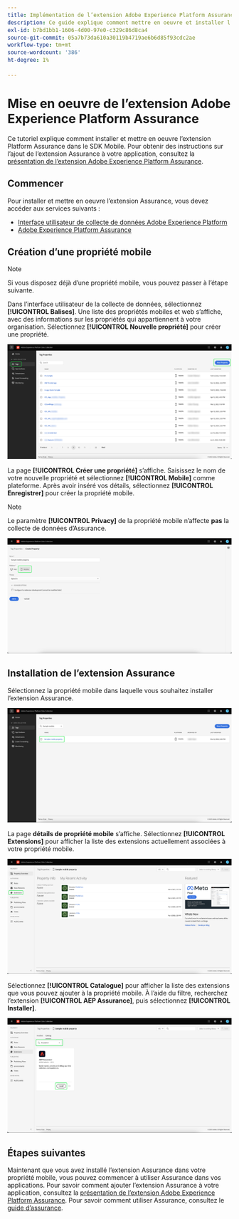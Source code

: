 ```yaml
---
title: Implémentation de l’extension Adobe Experience Platform Assurance
description: Ce guide explique comment mettre en oeuvre et installer l’extension Adobe Experience Platform Assurance.
exl-id: b7bd1bb1-1606-4d00-97e0-c329c86d8ca4
source-git-commit: 05a7b73da610a30119b4719ae6b6d85f93cdc2ae
workflow-type: tm+mt
source-wordcount: '386'
ht-degree: 1%

---
```


# Mise en oeuvre de l’extension Adobe Experience Platform Assurance

Ce tutoriel explique comment installer et mettre en oeuvre l’extension Platform Assurance dans le SDK Mobile. Pour obtenir des instructions sur l’ajout de l’extension Assurance à votre application, consultez la [présentation de l’extension Adobe Experience Platform Assurance](https://developer.adobe.com/client-sdks/documentation/platform-assurance-sdk/#add-the-aep-assurance-extension-to-your-app).

## Commencer

Pour installer et mettre en oeuvre l’extension Assurance, vous devez accéder aux services suivants :

- [Interface utilisateur de collecte de données Adobe Experience Platform](https://experience.adobe.com/#/data-collection/)
- [Adobe Experience Platform Assurance](https://experience.adobe.com/assurance)

## Création d’une propriété mobile

>[!NOTE]
>
>Si vous disposez déjà d’une propriété mobile, vous pouvez passer à l’étape suivante.

Dans l’interface utilisateur de la collecte de données, sélectionnez **[!UICONTROL Balises]**. Une liste des propriétés mobiles et web s’affiche, avec des informations sur les propriétés qui appartiennent à votre organisation. Sélectionnez **[!UICONTROL Nouvelle propriété]** pour créer une propriété.

![ Le bouton Nouvelle propriété est mis en surbrillance, indiquant ce que vous choisissez pour créer une propriété ](./images/implement-assurance/create-new-property.png)

La page **[!UICONTROL Créer une propriété]** s’affiche. Saisissez le nom de votre nouvelle propriété et sélectionnez **[!UICONTROL Mobile]** comme plateforme. Après avoir inséré vos détails, sélectionnez **[!UICONTROL Enregistrer]** pour créer la propriété mobile.

>[!NOTE]
>
>Le paramètre **[!UICONTROL Privacy]** de la propriété mobile n’affecte **pas** la collecte de données d’Assurance.

![La page Créer une propriété s’affiche. Vous pouvez insérer des informations sur votre propriété mobile ici.](./images/implement-assurance/create-property.png)

## Installation de l’extension Assurance

Sélectionnez la propriété mobile dans laquelle vous souhaitez installer l’extension Assurance.

![La page Propriétés de la balise s’affiche, la propriété mobile sélectionnée étant mise en surbrillance.](./images/implement-assurance/select-mobile-property.png)

La page **détails de propriété mobile** s’affiche. Sélectionnez **[!UICONTROL Extensions]** pour afficher la liste des extensions actuellement associées à votre propriété mobile.

![La page de détails des propriétés mobiles s’affiche. Des informations sur les activités récentes s’affichent. L&#39;onglet Extensions est surligné.](./images/implement-assurance/tag-properties.png)

Sélectionnez **[!UICONTROL Catalogue]** pour afficher la liste des extensions que vous pouvez ajouter à la propriété mobile. À l’aide du filtre, recherchez l’extension **[!UICONTROL AEP Assurance]**, puis sélectionnez **[!UICONTROL Installer]**.

![Le catalogue des extensions s’affiche. L’extension Assurance est filtrée pour et affichée, le bouton d’installation étant mis en surbrillance.](./images/implement-assurance/assurance-extension.png)

## Étapes suivantes

Maintenant que vous avez installé l’extension Assurance dans votre propriété mobile, vous pouvez commencer à utiliser Assurance dans vos applications. Pour savoir comment ajouter l’extension Assurance à votre application, consultez la [présentation de l’extension Adobe Experience Platform Assurance](https://developer.adobe.com/client-sdks/documentation/platform-assurance-sdk/#add-the-aep-assurance-extension-to-your-app). Pour savoir comment utiliser Assurance, consultez le [guide d’assurance](./using-assurance.md).
